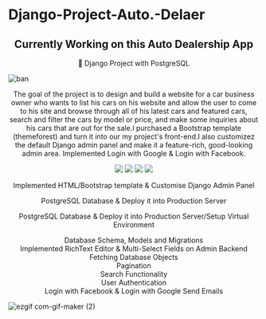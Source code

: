 # Django-Project-Auto.-Delaer

<h2 align="center">Currently Working on this Auto Dealership App</h2>
<p align="center"> 📌  Django Project with PostgreSQL  </p>

![ban](https://i.ibb.co/88rVgq7/autodealer.gif)
 
<p align="center">The goal of the project is to design and build a website for a car business owner who wants to list his cars on his website and allow the user to come to his site and browse through all of his latest cars and featured cars, search and filter the cars by model or price, and make some inquiries about his cars that are out for the sale.I purchased a Bootstrap template (themeforest) and turn it into our my project's front-end.I also  customizez the default Django admin panel and make it a feature-rich, good-looking admin area. Implemented Login with Google & Login with Facebook.</p>

<p align="center">
<img src="https://img.shields.io/badge/Python%20-%23F05033.svg?&style=for-the-badge&logo=python&logoColor=white"/>
<img src="https://img.shields.io/badge/github%20-%23121011.svg?&style=for-the-badge&logo=github&logoColor=white"/> 
<img src="https://img.shields.io/badge/git%20-%23F05033.svg?&style=for-the-badge&logo=git&logoColor=white"/>
  <img src="https://img.shields.io/badge/Django%20-%23323330.svg?&style=for-the-badge&logo=django&logoColor=white"/>
 
</p>

<p align="center">Implemented HTML/Bootstrap template & Customise Django Admin Panel</p>
<p align="center">PostgreSQL Database & Deploy it into Production Server</p>
<p align="center">PostgreSQL Database & Deploy it into Production Server/Setup Virtual Environment </p>
<p align="center">Database Schema, Models and Migrations <br>
Implemented RichText Editor & Multi-Select Fields on Admin Backend <br>
Fetching Database Objects<br>
Pagination<br>
Search Functionality<br>
User Authentication<br>
Login with Facebook & Login with Google
Send Emails </p>



![ezgif com-gif-maker (2)](https://user-images.githubusercontent.com/63836841/114633217-241b7380-9c8e-11eb-8703-f2272a40cb73.gif)
